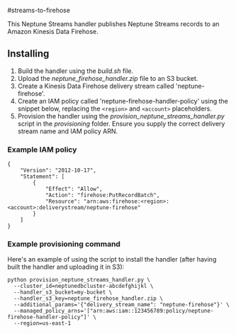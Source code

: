 #streams-to-firehose

This Neptune Streams handler publishes Neptune Streams records to an Amazon Kinesis Data Firehose.

## Installing

  1. Build the handler using the _build.sh_ file.
  2. Upload the _neptune_firehose_handler.zip_ file to an S3 bucket.
  3. Create a Kinesis Data Firehose delivery stream called 'neptune-firehose'.
  4. Create an IAM policy called 'neptune-firehose-handler-policy' using the snippet below, replacing the `<region>` and `<account>` placeholders.
  5. Provision the handler using the _provision_neptune_streams_handler.py_ script in the _provisioning_ folder. Ensure you supply the correct delivery stream name and IAM policy ARN.
  

### Example IAM policy
  
```
{
    "Version": "2012-10-17",
    "Statement": [
        {
            "Effect": "Allow",
            "Action": "firehose:PutRecordBatch",
            "Resource": "arn:aws:firehose:<region>:<account>:deliverystream/neptune-firehose"
        }
    ]
}
```

### Example provisioning command

Here's an example of using the script to install the handler (after having built the handler and uploading it in S3):

```
python provision_neptune_streams_handler.py \
  --cluster_id=neptunedbcluster-abcdefghijkl \
  --handler_s3_bucket=my-bucket \
  --handler_s3_key=neptune_firehose_handler.zip \
  --additional_params='{"delivery_stream_name": "neptune-firehose"}' \
  --managed_policy_arns='["arn:aws:iam::123456789:policy/neptune-firehose-handler-policy"]' \
  --region=us-east-1
```
